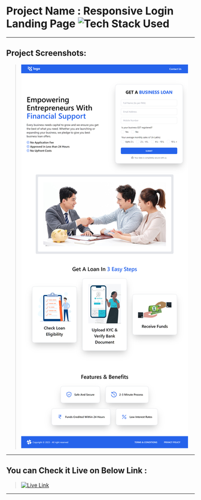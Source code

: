 # Project Name : Responsive Login Landing Page ![Tech Stack Used](https://img.shields.io/badge/Technologies-ReactJS-blue)

---

## Project Screenshots:

> ![SS](./ss.png)

---

## You can Check it Live on Below Link :

> [![Live Link](https://img.shields.io/badge/DEPLOYED-LINK-green)](https://business-loan-sj.netlify.app/)

---
